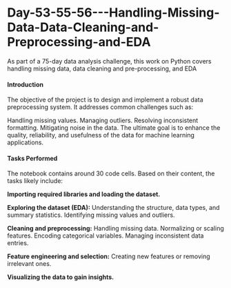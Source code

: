 # Day-53-55-56---Handling-Missing-Data-Data-Cleaning-and-Preprocessing-and-EDA
As part of a 75-day data analysis challenge, this work on Python covers handling missing data, data cleaning and pre-processing, and EDA

#### Introduction
The objective of the project is to design and implement a robust data preprocessing system. It addresses common challenges such as:

Handling missing values.
Managing outliers.
Resolving inconsistent formatting.
Mitigating noise in the data.
The ultimate goal is to enhance the quality, reliability, and usefulness of the data for machine learning applications.

#### Tasks Performed
The notebook contains around 30 code cells. Based on their content, the tasks likely include:

<b>Importing required libraries and loading the dataset.</b>

<b>Exploring the dataset (EDA):</b>
  Understanding the structure, data types, and summary statistics.
  Identifying missing values and outliers.

<b>Cleaning and preprocessing:</b>
  Handling missing data.
  Normalizing or scaling features.
  Encoding categorical variables.
  Managing inconsistent data entries.

<b>Feature engineering and selection:</b>
  Creating new features or removing irrelevant ones.

<b>Visualizing the data to gain insights.</b>

